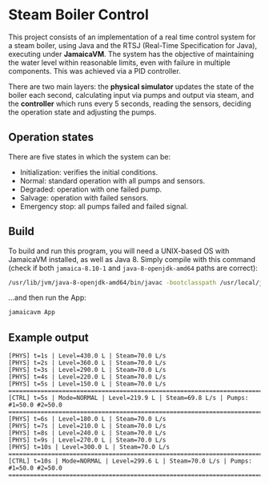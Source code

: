 # Steam Boiler Control
This project consists of an implementation of a real time control system for a steam boiler, using Java and the RTSJ (Real-Time Specification for Java), executing under **JamaicaVM**. The system has the objective of maintaining the water level within reasonable limits, even with failure in multiple components. This was achieved via a PID controller.

There are two main layers: the **physical simulator** updates the state of the boiler each second, calculating input via pumps and output via steam, and the **controller** which runs every 5 seconds, reading the sensors, deciding the operation state and adjusting the pumps. 

## Operation states
There are five states in which the system can be:
- Initialization: verifies the initial conditions.
- Normal: standard operation with all pumps and sensors.
- Degraded: operation with one failed pump.
- Salvage: operation with failed sensors.
- Emergency stop: all pumps failed and failed signal.

## Build
To build and run this program, you will need a UNIX-based OS with JamaicaVM installed, as well as Java 8. Simply compile with this command (check if both `jamaica-8.10-1` and `java-8-openjdk-amd64` paths are correct):
```bash
/usr/lib/jvm/java-8-openjdk-amd64/bin/javac -bootclasspath /usr/local/jamaica-8.10-1/target/linux-x86_64/lib/rt.jar -extdirs /usr/local/jamaica-8.10-1/target/linux-x86_64/lib/ext *.java
```
...and then run the App:
```bash
jamaicavm App
```

## Example output
```
[PHYS] t=1s | Level=430.0 L | Steam=70.0 L/s
[PHYS] t=2s | Level=360.0 L | Steam=70.0 L/s
[PHYS] t=3s | Level=290.0 L | Steam=70.0 L/s
[PHYS] t=4s | Level=220.0 L | Steam=70.0 L/s
[PHYS] t=5s | Level=150.0 L | Steam=70.0 L/s
===================================================================================
[CTRL] t=5s | Mode=NORMAL | Level=219.9 L | Steam=69.8 L/s | Pumps: #1=50.0 #2=50.0
===================================================================================
[PHYS] t=6s | Level=180.0 L | Steam=70.0 L/s
[PHYS] t=7s | Level=210.0 L | Steam=70.0 L/s
[PHYS] t=8s | Level=240.0 L | Steam=70.0 L/s
[PHYS] t=9s | Level=270.0 L | Steam=70.0 L/s
[PHYS] t=10s | Level=300.0 L | Steam=70.0 L/s
====================================================================================
[CTRL] t=10s | Mode=NORMAL | Level=299.6 L | Steam=70.0 L/s | Pumps: #1=50.0 #2=50.0
====================================================================================
```